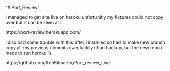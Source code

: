 "# Port_Review" 
<p>I managed to get site live on heroku unfortunitly my fixtures could not copy over but it can be seen at :  </p>
https://port-review.herokuapp.com/

<p> I also had some trouble with this after I installed so had to make new branch copy all my previous commits over luckily i had backup, but the new repo i made to run heroku is  </p>
https://github.com/KenKilmartin/Port_review_Live